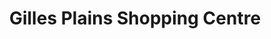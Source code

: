 ---
title: "Gilles Plains Shopping Centre"
url: /adelaide/gilles-plains-shopping-centre/
shop: mall
---